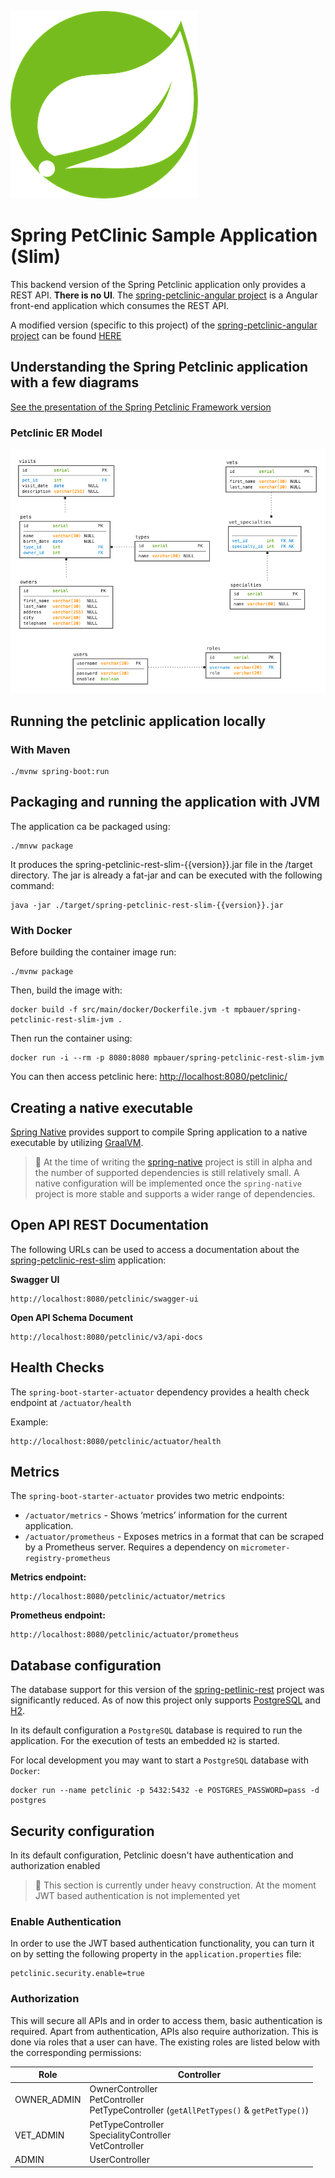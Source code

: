 [![Spring Boot](docs/images/logo-spring.png)](https://spring.io/)

# Spring PetClinic Sample Application (Slim)

This backend version of the Spring Petclinic application only provides a REST API. **There is no UI**.
The [spring-petclinic-angular project](https://github.com/spring-petclinic/spring-petclinic-angular) is a Angular front-end application which consumes the REST API.

A modified version (specific to this project) of the [spring-petclinic-angular project](https://github.com/spring-petclinic/spring-petclinic-angular) can be found [HERE](https://github.com/mpbauer/spring-petclinic-angular)

## Understanding the Spring Petclinic application with a few diagrams

[See the presentation of the Spring Petclinic Framework version](http://fr.slideshare.net/AntoineRey/spring-framework-petclinic-sample-application)

### Petclinic ER Model

![alt petclinic-ermodel](petclinic-ermodel.png)

## Running the petclinic application locally

### With Maven
```
./mvnw spring-boot:run
```

## Packaging and running the application with JVM

The application ca be packaged using:

```shell script
./mnvw package
```

It produces the spring-petclinic-rest-slim-{{version}}.jar file in the /target directory. The jar is already a fat-jar and can be executed with the following command:

```shell script
java -jar ./target/spring-petclinic-rest-slim-{{version}}.jar
```

### With Docker

Before building the container image run:
```shell script
./mvnw package
```

Then, build the image with:
```shell script
docker build -f src/main/docker/Dockerfile.jvm -t mpbauer/spring-petclinic-rest-slim-jvm .
```

Then run the container using:
```shell script
docker run -i --rm -p 8080:8080 mpbauer/spring-petclinic-rest-slim-jvm
```

You can then access petclinic here: [http://localhost:8080/petclinic/](http://localhost:8080/petclinic/)

## Creating a native executable

[Spring Native](https://github.com/spring-projects-experimental/spring-native) provides support to compile Spring application to a native executable by utilizing [GraalVM](https://www.graalvm.org/).

> :construction:  At the time of writing the [spring-native](https://github.com/spring-projects-experimental/spring-native) 
> project is still in alpha and the number of supported dependencies is still relatively small.
> A native configuration will be implemented once the `spring-native` project is more stable and supports a wider range of dependencies.


## Open API REST Documentation

The following URLs can be used to access a documentation about the [spring-petclinic-rest-slim](https://github.com/mpbauer/spring-petclinic-rest-slim) application:

**Swagger UI**
```
http://localhost:8080/petclinic/swagger-ui
```

**Open API Schema Document**
```
http://localhost:8080/petclinic/v3/api-docs
```

## Health Checks

The `spring-boot-starter-actuator` dependency provides a health check endpoint at `/actuator/health`

Example:
```
http://localhost:8080/petclinic/actuator/health
```

## Metrics

The `spring-boot-starter-actuator` provides two metric endpoints:

- `/actuator/metrics` - Shows ‘metrics’ information for the current application.
- `/actuator/prometheus` - Exposes metrics in a format that can be scraped by a Prometheus server. Requires a dependency on `micrometer-registry-prometheus`

**Metrics endpoint:**
```
http://localhost:8080/petclinic/actuator/metrics
```

**Prometheus endpoint:**
```
http://localhost:8080/petclinic/actuator/prometheus
```

## Database configuration

The database support for this version of the [spring-petlinic-rest](https://github.com/spring-petclinic/spring-petclinic-rest) project was significantly reduced. As of now this project only supports [PostgreSQL](https://www.postgresql.org/) and [H2](https://www.h2database.com/html/main.html).

In its default configuration a `PostgreSQL` database is required to run the application.
For the execution of tests an embedded `H2` is started.


For local development you may want to start a `PostgreSQL` database with `Docker`:

````
docker run --name petclinic -p 5432:5432 -e POSTGRES_PASSWORD=pass -d postgres
````

## Security configuration

In its default configuration, Petclinic doesn't have authentication and authorization enabled

> :construction:  This section is currently under heavy construction. At the moment JWT based authentication is not implemented yet

### Enable Authentication

In order to use the JWT based authentication functionality, you can turn it on by setting the following property
in the `application.properties` file:
```properties
petclinic.security.enable=true
```

### Authorization
This will secure all APIs and in order to access them, basic authentication is required.
Apart from authentication, APIs also require authorization. This is done via roles that a user can have.
The existing roles are listed below with the corresponding permissions:


Role         | Controller
----------   | ----------------
OWNER_ADMIN  | OwnerController<br/>PetController<br/>PetTypeController (`getAllPetTypes()` & `getPetType()`)
VET_ADMIN    | PetTypeController<br/>SpecialityController</br>VetController
ADMIN        | UserController

